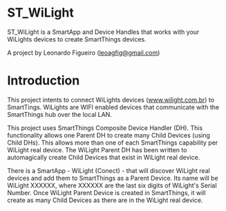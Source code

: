 # ST_WiLight
ST_WiLight is a SmartApp and Device Handles that works with your WiLights devices to create SmartThings devices.

A project by Leonardo Figueiro (leoagfig@gmail.com)

# Introduction

This project intents to connect WiLights devices (www.wilight.com.br) to SmartTings.
WiLights are WIFI enabled devices that communicate with the SmartThings hub over the local LAN.

This project uses SmartThings Composite Device Handler (DH). This functionality allows one Parent DH to create many Child Devices (using Child DHs). This allows more than one of each SmartThings capability per WiLight real device.
The WiLight Parent DH has been written to automagically create Child Devices that exist in WiLight real device.

There is a SmartApp - WiLight (Conect) - that will discover WiLight real devices and add them to SmartThings as a Parent Device. Its name will be WiLight XXXXXX, where XXXXXX are the last six digits of WiLight's Serial Number.
Once WiLight Parent Device is created in SmartThings, it will create as many Child Devices as there are in the WiLight real device.
